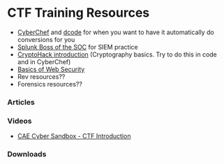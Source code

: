 # CTF Training Resources

- [CyberChef](https://gchq.github.io/CyberChef/) and [dcode](https://www.dcode.fr/) for when you want to have it automatically do conversions for you
- [Splunk Boss of the SOC](https://bots.splunk.com/) for SIEM practice
- [CryptoHack introduction](https://cryptohack.org/courses/intro/course_details/) (Cryptography basics. Try to do this in code and in CyberChef)
- [Basics of Web Security](https://overthewire.org/wargames/natas/)
- Rev resources??
- Forensics resources??



### Articles


### Videos

- <a href="https://www.youtube.com/watch?v=hkZ_Ob71SbE" target="_blank">CAE Cyber Sandbox - CTF Introduction</a>




### Downloads
